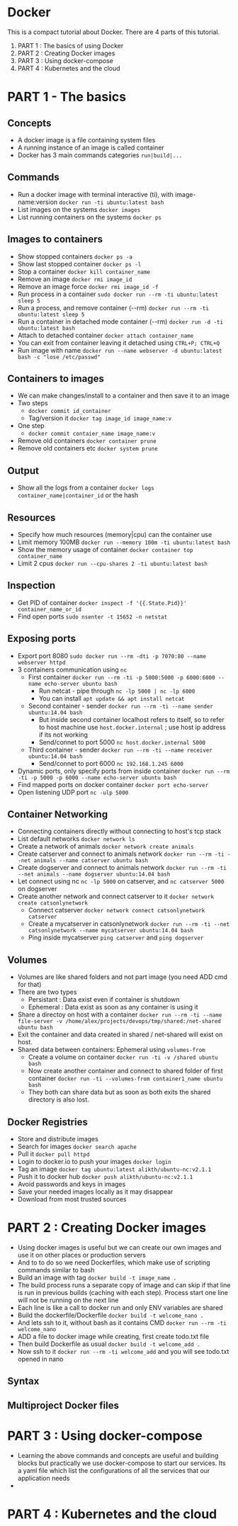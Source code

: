 # Docker

This is a compact tutorial about Docker. There are 4 parts of this tutorial.

1. PART 1 : The basics of using Docker
2. PART 2 : Creating Docker images
3. PART 3 : Using docker-compose
4. PART 4 : Kubernetes and the cloud

# PART 1 - The basics

## Concepts

- A docker image is a file containing system files
- A running instance of an image is called container
- Docker has 3 main commands categories `run|build|...`

## Commands

- Run a docker image with terminal interactive (ti), with image-name:version `docker run -ti ubuntu:latest bash`
- List images on the systems `docker images`
- List running containers on the systems `docker ps`

## Images to containers

- Show stopped containers `docker ps -a`
- Show last stopped container `docker ps -l`
- Stop a container `docker kill container_name`
- Remove an image `docker rmi image_id`
- Remove an image force `docker rmi image_id -f`
- Run process in a container `sudo docker run --rm -ti ubuntu:latest sleep 5`
- Run a process, and remove container (--rm) `docker run --rm -ti ubuntu:latest sleep 5`
- Run a container in detached mode container (--rm) `docker run -d -ti ubuntu:latest bash`
- Attach to detached container `docker attach container_name`
- You can exit from container leaving it detached using `CTRL+P; CTRL+Q`
- Run image with name `docker run --name webserver -d ubuntu:latest bash -c "lose /etc/passwd"`

## Containers to images

- We can make changes/install to a container and then save it to an image
- Two steps
  - `docker commit id_container`
  - Tag/version it `docker tag image_id image_name:v`
- One step
  - `docker commit contaier_name image_name:v`
- Remove old containers `docker container prune`
- Remove old containers etc `docker system prune`

## Output

- Show all the logs from a container `docker logs container_name|container_id` or the hash

## Resources

- Specify how much resources (memory|cpu) can the container use
- Limit memory 100MB `docker run --memory 100m -ti ubuntu:latest bash`
- Show the memory usage of container `docker container top container_name`
- Limit 2 cpus `docker run --cpu-shares 2 -ti ubuntu:latest bash`

## Inspection

- Get PID of container `docker inspect -f '{{.State.Pid}}' container_name_or_id`
- Find open ports `sudo nsenter -t 15652 -n netstat`

## Exposing ports

- Export port 8080 `sudo docker run --rm -dti -p 7070:80 --name webserver httpd`
- 3 containers communication using `nc`
  - First container `docker run --rm -ti -p 5000:5000 -p 6000:6000 --name echo-server ubuntu bash`
    - Run netcat - pipe through `nc -lp 5000 | nc -lp 6000`
    - You can install `apt update && apt install netcat`
  - Second container - sender `docker run --rm -ti --name sender ubuntu:14.04 bash`
    - But inside second container localhost refers to itself, so to refer to host machine use `host.docker.internal` ; use host ip address if its not working
    - Send/connet to port 5000 `nc host.docker.internal 5000`
  - Third container - sender `docker run --rm -ti --name receiver ubuntu:14.04 bash`
    - Send/connet to port 6000 `nc 192.168.1.245 6000`
- Dynamic ports, only specify ports from inside container `docker run --rm -ti -p 5000 -p 6000 --name echo-server ubuntu bash`
- Find mapped ports on docker container `docker port echo-server`
- Open listening UDP port `nc -ulp 5000`

## Container Networking

- Connecting containers directly without connecting to host's tcp stack
- List default networks `docker network ls`
- Create a network of animals `docker network create animals`
- Create catserver and connect to animals network `docker run --rm -ti --net animals --name catserver ubuntu bash`
- Create dogserver and connect to animals network `docker run --rm -ti --net animals --name dogserver ubuntu:14.04 bash`
- Let connect using nc `nc -lp 5000` on catserver, and `nc catserver 5000` on dogserver
- Create another network and connect catserver to it `docker network create catsonlynetwork`
  - Connect catserver `docker network connect catsonlynetwork catserver`
  - Create a mycatserver in catsonlynetwork `docker run --rm -ti --net catsonlynetwork --name mycatserver ubuntu:14.04 bash`
  - Ping inside mycatserver `ping catserver` and `ping dogserver`

## Volumes

- Volumes are like shared folders and not part image (you need ADD cmd for that)
- There are two types
  - Persistant : Data exist even if container is shutdown
  - Ephemeral : Data exist as soon as any container is using it
- Share a directoy on host with a container `docker run --rm -ti --name file-server -v /home/alex/projects/devops/tmp/shared:/net-shared ubuntu bash`
- Exit the container and data created in shared / net-shared will exist on host.
- Shared data between containers: Ephemeral using `volumes-from`
  - Create a volume on container `docker run -ti -v /shared ubuntu bash`
  - Now create another container and connect to shared folder of first container `docker run -ti --volumes-from container1_name ubuntu bash`
  - They both can share data but as soon as both exits the shared directory is also lost.

## Docker Registries

- Store and distribute images
- Search for images `docker search apache`
- Pull it `docker pull httpd`
- Login to docker.io to push your images `docker login`
- Tag an image `docker tag ubuntu:latest alikth/ubuntu-nc:v2.1.1`
- Push it to docker hub `docker push alikth/ubuntu-nc:v2.1.1`
- Avoid passwords and keys in images
- Save your needed images locally as it may disappear
- Download from most trusted sources

# PART 2 : Creating Docker images

- Using docker images is useful but we can create our own images and use it on other places or production servers
- And to to do so we need Dockerfiles, which make use of scripting commands similar to bash
- Build an image with tag `docker build -t image_name .`
- The build process runs a separate copy of image and can skip if that line is run in previous builds (caching with each step). Process start one line will not be running on the next line
- Each line is like a call to docker run and only ENV variables are shared
- Build the dockerfile/Dockerfile `docker build -t welcome_nano .`
- And lets ssh to it, without bash as it contains CMD `docker run --rm -ti welcome_nano`
- ADD a file to docker image while creating, first create todo.txt file
- Then build Dockerfile as usual `docker build -t welcome_add .`
- Now ssh to it `docker run --rm -ti welcome_add` and you will see todo.txt opened in nano

## Syntax

## Multiproject Docker files

# PART 3 : Using docker-compose

- Learning the above commands and concepts are useful and building blocks but practically we use docker-compose to start our services. Its a yaml file which list the configurations of all the services that our application needs
-

# PART 4 : Kubernetes and the cloud
